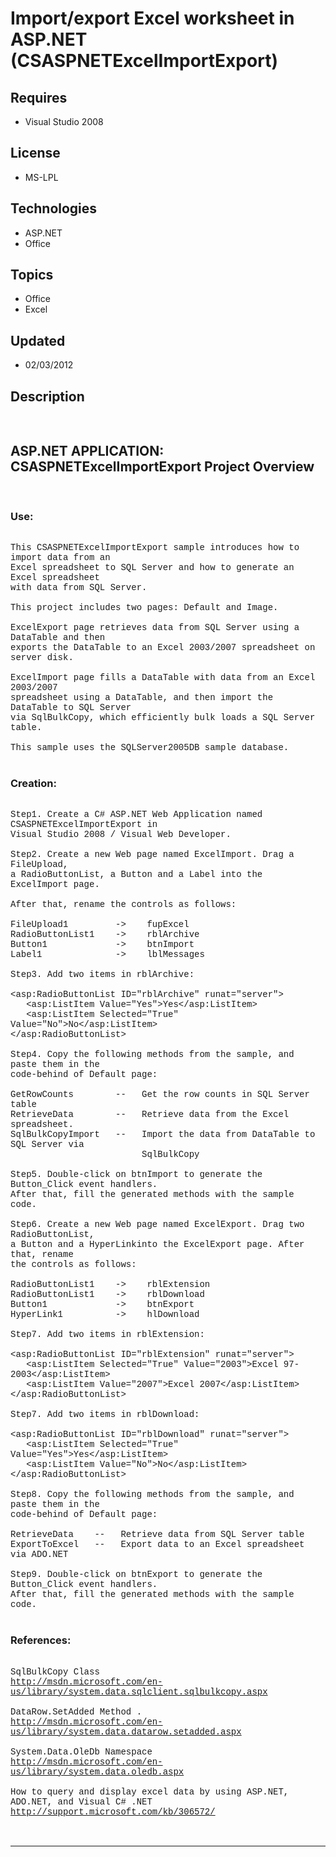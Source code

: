 # Import/export Excel worksheet in ASP.NET (CSASPNETExcelImportExport)
## Requires
- Visual Studio 2008
## License
- MS-LPL
## Technologies
- ASP.NET
- Office
## Topics
- Office
- Excel
## Updated
- 02/03/2012
## Description

<p style="font-family:Courier New">&nbsp;</p>
<h2>ASP.NET APPLICATION: CSASPNETExcelImportExport Project Overview</h2>
<p style="font-family:Courier New">&nbsp;</p>
<h3>Use:</h3>
<p style="font-family:Courier New"><br>
This CSASPNETExcelImportExport sample introduces how to import data from an <br>
Excel spreadsheet to SQL Server and how to generate an Excel spreadsheet <br>
with data from SQL Server.<br>
<br>
This project includes two pages: Default and Image.<br>
<br>
ExcelExport page retrieves data from SQL Server using a DataTable and then <br>
exports the DataTable to an Excel 2003/2007 spreadsheet on server disk. <br>
<br>
ExcelImport page fills a DataTable with data from an Excel 2003/2007 <br>
spreadsheet using a DataTable, and then import the DataTable to SQL Server <br>
via SqlBulkCopy, which efficiently bulk loads a SQL Server table.<br>
<br>
This sample uses the SQLServer2005DB sample database. <br>
<br>
</p>
<h3>Creation:</h3>
<p style="font-family:Courier New"><br>
Step1. Create a C# ASP.NET Web Application named CSASPNETExcelImportExport in <br>
Visual Studio 2008 / Visual Web Developer.<br>
<br>
Step2. Create a new Web page named ExcelImport. Drag a FileUpload,<br>
a RadioButtonList, a Button and a Label into the ExcelImport page. <br>
<br>
After that, rename the controls as follows:<br>
<br>
FileUpload1 &nbsp; &nbsp; &nbsp; &nbsp; -&gt; &nbsp; &nbsp;fupExcel <br>
RadioButtonList1 &nbsp; &nbsp;-&gt; &nbsp; &nbsp;rblArchive<br>
Button1 &nbsp; &nbsp; &nbsp; &nbsp; &nbsp; &nbsp; -&gt; &nbsp; &nbsp;btnImport<br>
Label1 &nbsp; &nbsp; &nbsp; &nbsp; &nbsp; &nbsp; &nbsp;-&gt; &nbsp; &nbsp;lblMessages<br>
<br>
Step3. Add two items in rblArchive:<br>
<br>
&lt;asp:RadioButtonList ID=&quot;rblArchive&quot; runat=&quot;server&quot;&gt;<br>
&nbsp; &nbsp;&lt;asp:ListItem Value=&quot;Yes&quot;&gt;Yes&lt;/asp:ListItem&gt;<br>
&nbsp; &nbsp;&lt;asp:ListItem Selected=&quot;True&quot; Value=&quot;No&quot;&gt;No&lt;/asp:ListItem&gt;<br>
&lt;/asp:RadioButtonList&gt; &nbsp; &nbsp;<br>
<br>
Step4. Copy the following methods from the sample, and paste them in the <br>
code-behind of Default page:<br>
<br>
GetRowCounts &nbsp; &nbsp; &nbsp; &nbsp;-- &nbsp; Get the row counts in SQL Server table<br>
RetrieveData &nbsp; &nbsp; &nbsp; &nbsp;-- &nbsp; Retrieve data from the Excel spreadsheet.<br>
SqlBulkCopyImport &nbsp; -- &nbsp; Import the data from DataTable to SQL Server via<br>
&nbsp;&nbsp;&nbsp;&nbsp;&nbsp;&nbsp;&nbsp;&nbsp;&nbsp;&nbsp;&nbsp;&nbsp;&nbsp;&nbsp;&nbsp;&nbsp;&nbsp;&nbsp;&nbsp;&nbsp;&nbsp;&nbsp;&nbsp;&nbsp; SqlBulkCopy<br>
<br>
Step5. Double-click on btnImport to generate the Button_Click event handlers.<br>
After that, fill the generated methods with the sample code.<br>
<br>
Step6. Create a new Web page named ExcelExport. Drag two RadioButtonList, <br>
a Button and a HyperLinkinto the ExcelExport page. After that, rename <br>
the controls as follows:<br>
<br>
RadioButtonList1 &nbsp; &nbsp;-&gt; &nbsp; &nbsp;rblExtension<br>
RadioButtonList1 &nbsp; &nbsp;-&gt; &nbsp; &nbsp;rblDownload<br>
Button1 &nbsp; &nbsp; &nbsp; &nbsp; &nbsp; &nbsp; -&gt; &nbsp; &nbsp;btnExport<br>
HyperLink1 &nbsp; &nbsp; &nbsp; &nbsp; &nbsp;-&gt; &nbsp; &nbsp;hlDownload<br>
<br>
Step7. Add two items in rblExtension:<br>
<br>
&lt;asp:RadioButtonList ID=&quot;rblExtension&quot; runat=&quot;server&quot;&gt;<br>
&nbsp; &nbsp;&lt;asp:ListItem Selected=&quot;True&quot; Value=&quot;2003&quot;&gt;Excel 97-2003&lt;/asp:ListItem&gt;<br>
&nbsp; &nbsp;&lt;asp:ListItem Value=&quot;2007&quot;&gt;Excel 2007&lt;/asp:ListItem&gt;<br>
&lt;/asp:RadioButtonList&gt; &nbsp;<br>
<br>
Step7. Add two items in rblDownload:<br>
<br>
&lt;asp:RadioButtonList ID=&quot;rblDownload&quot; runat=&quot;server&quot;&gt;<br>
&nbsp; &nbsp;&lt;asp:ListItem Selected=&quot;True&quot; Value=&quot;Yes&quot;&gt;Yes&lt;/asp:ListItem&gt;<br>
&nbsp; &nbsp;&lt;asp:ListItem Value=&quot;No&quot;&gt;No&lt;/asp:ListItem&gt;<br>
&lt;/asp:RadioButtonList&gt;<br>
<br>
Step8. Copy the following methods from the sample, and paste them in the <br>
code-behind of Default page:<br>
<br>
RetrieveData &nbsp; &nbsp;-- &nbsp; Retrieve data from SQL Server table<br>
ExportToExcel &nbsp; -- &nbsp; Export data to an Excel spreadsheet via ADO.NET<br>
<br>
Step9. Double-click on btnExport to generate the Button_Click event handlers.<br>
After that, fill the generated methods with the sample code.<br>
<br>
</p>
<h3>References:</h3>
<p style="font-family:Courier New"><br>
SqlBulkCopy Class<br>
<a href="http://msdn.microsoft.com/en-us/library/system.data.sqlclient.sqlbulkcopy.aspx" target="_blank">http://msdn.microsoft.com/en-us/library/system.data.sqlclient.sqlbulkcopy.aspx</a><br>
<br>
DataRow.SetAdded Method .<br>
<a href="http://msdn.microsoft.com/en-us/library/system.data.datarow.setadded.aspx" target="_blank">http://msdn.microsoft.com/en-us/library/system.data.datarow.setadded.aspx</a><br>
<br>
System.Data.OleDb Namespace<br>
<a href="http://msdn.microsoft.com/en-us/library/system.data.oledb.aspx" target="_blank">http://msdn.microsoft.com/en-us/library/system.data.oledb.aspx</a><br>
<br>
How to query and display excel data by using ASP.NET, ADO.NET, and Visual C# .NET<br>
<a href="http://support.microsoft.com/kb/306572/" target="_blank">http://support.microsoft.com/kb/306572/</a><br>
<br>
<br>
</p>
<hr>
<div><a href="http://go.microsoft.com/?linkid=9759640" style="margin-top:3px"><img src="-onecodelogo" alt="">
</a></div>
